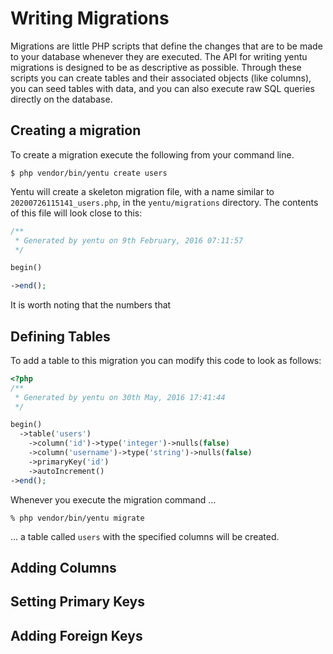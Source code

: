 Writing Migrations
==================
Migrations are little PHP scripts that define the changes that are to be made to your database whenever they are executed. The API for writing yentu migrations is designed to be as descriptive as possible. Through these scripts you can create tables and their associated objects (like columns), you can seed tables with data, and you can also execute raw SQL queries directly on the database.

Creating a migration
-----------------------------
To create a migration execute the following from your command line.

    $ php vendor/bin/yentu create users
    
Yentu will create a skeleton migration file, with a name similar to `20200726115141_users.php`, in the `yentu/migrations` directory. The contents of this file will look close to this:

````php
/**
 * Generated by yentu on 9th February, 2016 07:11:57
 */

begin()

->end();
````

It is worth noting that the numbers that 

Defining Tables
---------------
To add a table to this migration you can modify this code to look as follows:

````php
<?php
/**
 * Generated by yentu on 30th May, 2016 17:41:44
 */

begin()
  ->table('users')
    ->column('id')->type('integer')->nulls(false)
    ->column('username')->type('string')->nulls(false)
    ->primaryKey('id')
    ->autoIncrement()
->end();
````

Whenever you execute the migration command ...

    % php vendor/bin/yentu migrate

... a table called `users` with the specified columns will be created.
    
Adding Columns
--------------


Setting Primary Keys
--------------------



Adding Foreign Keys
-------------------




    

